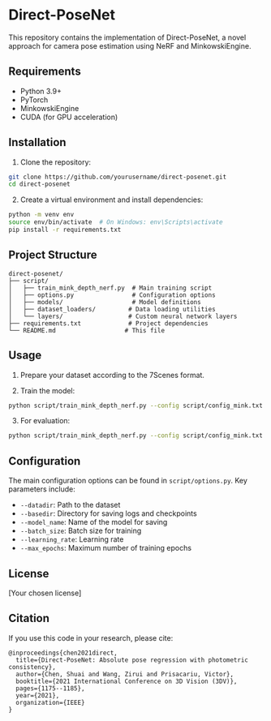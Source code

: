 # Direct-PoseNet

This repository contains the implementation of Direct-PoseNet, a novel approach for camera pose estimation using NeRF and MinkowskiEngine.

## Requirements

- Python 3.9+
- PyTorch
- MinkowskiEngine
- CUDA (for GPU acceleration)

## Installation

1. Clone the repository:
```bash
git clone https://github.com/yourusername/direct-posenet.git
cd direct-posenet
```

2. Create a virtual environment and install dependencies:
```bash
python -m venv env
source env/bin/activate  # On Windows: env\Scripts\activate
pip install -r requirements.txt
```

## Project Structure

```
direct-posenet/
├── script/
│   ├── train_mink_depth_nerf.py  # Main training script
│   ├── options.py                # Configuration options
│   ├── models/                   # Model definitions
│   ├── dataset_loaders/         # Data loading utilities
│   └── layers/                  # Custom neural network layers
├── requirements.txt             # Project dependencies
└── README.md                   # This file
```

## Usage

1. Prepare your dataset according to the 7Scenes format.

2. Train the model:
```bash
python script/train_mink_depth_nerf.py --config script/config_mink.txt
```

3. For evaluation:
```bash
python script/train_mink_depth_nerf.py --config script/config_mink.txt --render_test
```

## Configuration

The main configuration options can be found in `script/options.py`. Key parameters include:

- `--datadir`: Path to the dataset
- `--basedir`: Directory for saving logs and checkpoints
- `--model_name`: Name of the model for saving
- `--batch_size`: Batch size for training
- `--learning_rate`: Learning rate
- `--max_epochs`: Maximum number of training epochs

## License

[Your chosen license]

## Citation

If you use this code in your research, please cite:
```
@inproceedings{chen2021direct,
  title={Direct-PoseNet: Absolute pose regression with photometric consistency},
  author={Chen, Shuai and Wang, Zirui and Prisacariu, Victor},
  booktitle={2021 International Conference on 3D Vision (3DV)},
  pages={1175--1185},
  year={2021},
  organization={IEEE}
}
```

